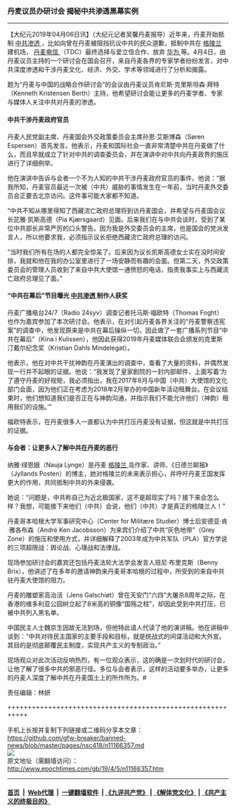 ### 丹麦议员办研讨会 揭秘中共渗透黑幕实例
------------------------

<p>
 【大纪元2019年04月06日讯】（大纪元记者吴馨丹麦报导）近年来，丹麦开始抵制
 <a href="http://www.epochtimes.com/gb/tag/%E4%B8%AD%E5%85%B1%E6%B8%97%E9%80%8F.html">
  中共渗透
 </a>
 ，比如向曾在丹麦被阻挡抗议中共的民众道歉，抵制中共在
 <a href="http://www.epochtimes.com/gb/tag/%E6%A0%BC%E9%99%B5%E5%85%B0.html">
  格陵兰
 </a>
 建机场，
 <a href="http://www.epochtimes.com/gb/tag/%E4%B8%B9%E9%BA%A6%E7%94%B5%E4%BF%A1.html">
  丹麦电信
 </a>
 （TDC）最终选择与爱立信合作、放弃
 <a href="http://www.epochtimes.com/gb/tag/%E5%8D%8E%E4%B8%BA.html">
  华为
 </a>
 等。4月4日，由丹麦议员主持的一个研讨会在国会召开，来自丹麦各界的专家学者纷纷发言，对中共深度渗透和干涉丹麦文化、经济、外交、学术等领域进行了分析和揭露。
</p>
<p>
 题为“丹麦与中国的战略合作研讨会”的会议由丹麦议员肯尼斯·克里斯坦森·拜特（Kenneth Kristensen Berth）主持，他希望研讨会能让更多的丹麦学者、专家与媒体人关注中共对丹麦的渗透。
</p>
<h4>
 中共干涉丹麦政府官员
</h4>
<p>
 丹麦人民党副主席、丹麦国会外交政策委员会主席孙恩·艾斯博森（Søren Espersen）首先发言。他表示，丹麦和国际社会一直非常清楚中共在丹麦做了什么，而且早就成立了针对中共的调查委员会，并在演讲中对中共向丹麦政界的施压进行了详细例举。
</p>
<p>
 他在演讲中告诉与会者一个不为人知的中共干涉丹麦政府官员的事件。他说：“据我所知，丹麦官员最近一次被（中共）威胁的事情发生在一年前，当时丹麦外交委员会正要去北京访问。这件事可能大家都不知道。
</p>
<p>
 “中共不知从哪里得知了西藏流亡政府总理将到访丹麦国会，并希望与丹麦国会议长芘雅·凯斯高德（Pia Kjærsgaard）见面。后来我们在与中共会谈时，受到了某位中共部长非常严厉的口头警告。因为我是外交委员会的主席，也是国会的党派发言人，所以他要求我，必须指示议长拒绝西藏流亡政府总理的访问。
</p>
<p>
 “当时我们所有在场的人都完全惊呆了。后来因为议长凯斯高德女士实在没时间安排，我就和他在我的办公室里进行了一场安静而有趣的会面。但第二天，外交政策委员会的管理人员收到了来自中共大使馆一通愤怒的电话，指责我事实上与西藏流亡政府总理见了面。”
</p>
<h4>
 “中共在幕后”节目曝光
 <a href="http://www.epochtimes.com/gb/tag/%E4%B8%AD%E5%85%B1%E6%B8%97%E9%80%8F.html">
  中共渗透
 </a>
 制作人获奖
</h4>
<p>
 丹麦广播电台24/7（Radio 24syv）调查记者托马斯·福欧特（Thomas Foght）也作为嘉宾参加了本次研讨会。他表示，在对引起丹麦各界关注的“丹麦警察违宪案”的调查中，他发现原来是中共在幕后操纵一切，因此做了一套广播系列节目“中共在幕后”（Kina i Kulissen），他因此获得2019年丹麦媒体联合会颁发的克里斯汀戴尔纪念奖（Kristian Dahls Mindelegat）。
</p>
<p>
 他表示，他在对中共干扰神韵在丹麦演出的调查中，查看了大量的资料，并偶然发现一行并不起眼的证据。他说：“我发现了皇家剧院的一封内部邮件，上面写着‘为了遵守丹麦的好规矩，我必须指出，我在2017年8月与中国（中共）大使馆的文化部门会面，因为他们正在考虑为2018年2月举办的中国新年活动租舞台。在会议结束时，他们想知道我们是否正在与神韵沟通，并指示我们不能允许他们（神韵）租用我们的设施。’”
</p>
<p>
 福欧特表示，在丹麦很多人一直都认为中共打压丹麦没有证据，但这就是中共打压的证据。
</p>
<h4>
 与会者：让更多人了解中共在丹麦的恶行
</h4>
<p>
 纳雅·绿恩娥（Nauja Lynge）是丹麦
 <a href="http://www.epochtimes.com/gb/tag/%E6%A0%BC%E9%99%B5%E5%85%B0.html">
  格陵兰
 </a>
 岛作家、讲师、《日德兰邮报》（Jyllands Posten）的博主，她对格陵兰的未来表示担心，并呼吁丹麦王国发挥更大的作用，共同抵制中共的外来侵袭。
</p>
<p>
 她说：“问题是，中共称自己为近北极国家，这不是超现实了吗？接下来会怎么样？我想，可能接下来他们（中共）会说，他们（中共）才是真正的格陵兰人！”
</p>
<p>
 丹麦哥本哈根大学军事研究中心（Center for Militære Studier）博士后安德亚·肯·雅各布森（André Ken Jacobsson）为来宾们介绍了中共“灰色地带”（Grey Zone）的施压和使用方式，并详细解释了2003年成为中共军队（PLA）官方学说的三项超限战：舆论战、心理战和法律战。
</p>
<p>
 现场参加研讨会的嘉宾还包括丹麦法轮大法学会发言人班尼·布里克斯（Benny Brix），他讲述了在多年的邀请神韵来丹麦哥本哈根的过程中，所受到的来自中共驻丹麦大使馆的阻力。
</p>
<p>
 丹麦的雕塑家高治活（Jens Galschiøt）曾在天安门“六四”大屠杀8周年之际，在香港的维多利亚公园树立起了8米高的铜像“国殇之柱”，却因此受到中共打压，已被中共列入黑名单。
</p>
<p>
 中国民主人士魏京生因故无法到场，但他特此请人代读了他的演讲稿。他在讲稿中谈到：“中共对待民主国家的主要手段和目标，就是统战式的间谍活动和大外宣。其目的是彻底颠覆民主制度，实现共产主义的专制政治。”
</p>
<p>
 现场观众对此次活动反响热烈，有一位观众表示，这的确是一次划时代的研讨会，让他了解了很多中共的邪恶行径。多位与会者表示，这样的活动要多举办，让更多的丹麦人深度了解中共在丹麦国土上的所作所为。#
</p>
<p>
 责任编辑：林妍
</p>

+++++++++++++++++++++++++++++++++++++++++++++++++++++++++++<br/><br/>
手机上长按并复制下列链接或二维码分享本文章：<br/>
https://github.com/gfw-breaker/banned-news/blob/master/pages/nsc418/n11166357.md <br/>
<a href='https://github.com/gfw-breaker/banned-news/blob/master/pages/nsc418/n11166357.md'><img src='https://github.com/gfw-breaker/banned-news/blob/master/pages/nsc418/n11166357.md.png'/></a> <br/>
原文地址（需翻墙访问）：http://www.epochtimes.com/gb/19/4/5/n11166357.htm


------------------------
#### [首页](https://github.com/gfw-breaker/banned-news/blob/master/README.md) &nbsp;|&nbsp; [Web代理](https://github.com/labour-camp/helloworld) &nbsp;|&nbsp; [一键翻墙软件](https://github.com/gfw-breaker/nogfw/blob/master/README.md) &nbsp;| [《九评共产党》](https://github.com/gfw-breaker/9ping.md/blob/master/README.md#九评之一评共产党是什么) | [《解体党文化》](https://github.com/gfw-breaker/jtdwh.md/blob/master/README.md) | [《共产主义的终极目的》](https://github.com/gfw-breaker/gczydzjmd.md/blob/master/README.md)

